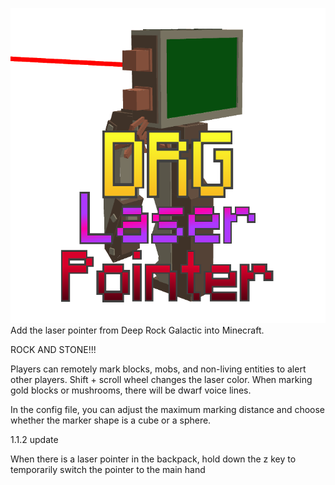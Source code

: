 ![](src/main/resources/logo.png)
Add the laser pointer from Deep Rock Galactic into Minecraft.

ROCK AND STONE!!!

Players can remotely mark blocks, mobs, and non-living entities to alert other players.
Shift + scroll wheel changes the laser color.
When marking gold blocks or mushrooms, there will be dwarf voice lines.

In the config file, you can adjust the maximum marking distance and choose whether the marker shape is a cube or a sphere.

1.1.2 update

When there is a laser pointer in the backpack, hold down the z key to temporarily switch the pointer to the main hand